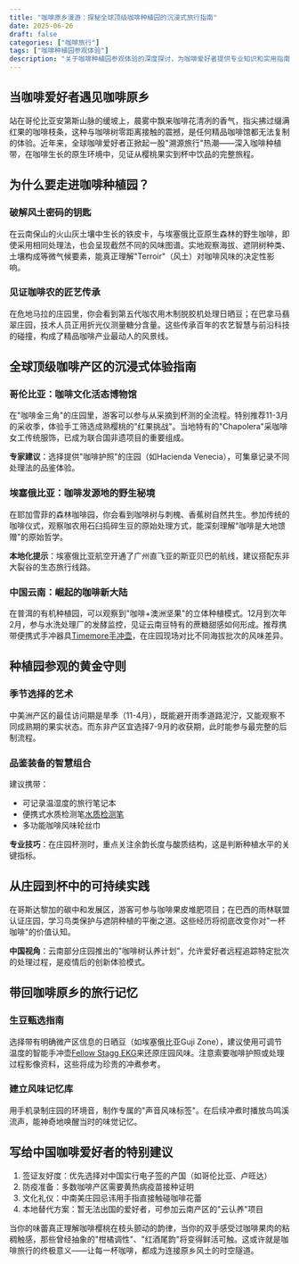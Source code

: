 ```yaml
---
title: "咖啡原乡漫游：探秘全球顶级咖啡种植园的沉浸式旅行指南"
date: 2025-06-26
draft: false
categories: ["咖啡旅行"]
tags: ["咖啡种植园参观体验"]
description: "关于咖啡种植园参观体验的深度探讨，为咖啡爱好者提供专业知识和实用指南。"
---
```


## 当咖啡爱好者遇见咖啡原乡
站在哥伦比亚安第斯山脉的缓坡上，晨雾中飘来咖啡花清冽的香气，指尖拂过缀满红果的咖啡枝条，这种与咖啡树零距离接触的震撼，是任何精品咖啡馆都无法复制的体验。近年来，全球咖啡爱好者正掀起一股"溯源旅行"热潮——深入咖啡种植带，在咖啡生长的原生环境中，见证从樱桃果实到杯中饮品的完整旅程。

## 为什么要走进咖啡种植园？
### 破解风土密码的钥匙
在云南保山的火山灰土壤中生长的铁皮卡，与埃塞俄比亚原生森林的野生咖啡，即使采用相同处理法，也会呈现截然不同的风味图谱。实地观察海拔、遮阴树种类、土壤构成等微气候要素，能真正理解"Terroir"（风土）对咖啡风味的决定性影响。

### 见证咖啡农的匠艺传承
在危地马拉的庄园里，你会看到第五代咖农用木制脱胶机处理日晒豆；在巴拿马翡翠庄园，技术人员正用折光仪测量糖分含量。这些传承百年的农艺智慧与前沿科技的碰撞，构成了精品咖啡产业最动人的风景线。

## 全球顶级咖啡产区的沉浸式体验指南
### 哥伦比亚：咖啡文化活态博物馆
在"咖啡金三角"的庄园里，游客可以参与从采摘到杯测的全流程。特别推荐11-3月的采收季，体验手工筛选成熟樱桃的"红果挑战"。当地特有的"Chapolera"采咖啡女工传统服饰，已成为联合国非遗项目的重要组成。

**专家建议**：选择提供"咖啡护照"的庄园（如Hacienda Venecia），可集章记录不同处理法的品鉴体验。

### 埃塞俄比亚：咖啡发源地的野生秘境
在耶加雪菲的森林咖啡园，你会看到咖啡树与刺槐、香蕉树自然共生。参加传统的咖啡仪式，观察咖农用石臼捣碎生豆的原始处理方式，能深刻理解"咖啡是大地馈赠"的原始哲学。

**本地化提示**：埃塞俄比亚航空开通了广州直飞亚的斯亚贝巴的航线，建议搭配东非大裂谷的生态旅行线路。

### 中国云南：崛起的咖啡新大陆
在普洱的有机种植园，可以观察到"咖啡+澳洲坚果"的立体种植模式。12月到次年2月，参与水洗处理厂的发酵监控，见证云南豆特有的蔗糖甜感如何形成。推荐携带便携式手冲器具[Timemore手冲壶](https://www.amazon.com/s?k=Timemore%E6%89%8B%E5%86%B2%E5%A3%B6&tag=coffeeprism-20)，在庄园现场对比不同海拔批次的风味差异。

## 种植园参观的黄金守则
### 季节选择的艺术
中美洲产区的最佳访问期是旱季（11-4月），既能避开雨季道路泥泞，又能观察不同成熟期的果实状态。而东非产区宜选择7-9月的收获期，此时能参与最完整的后制流程。

### 品鉴装备的智慧组合
建议携带：
- 可记录温湿度的旅行笔记本
- 便携式水质检测笔[水质检测笔](https://www.amazon.com/s?k=%E6%B0%B4%E8%B4%A8%E6%A3%80%E6%B5%8B%E7%AC%94&tag=coffeeprism-20)
- 多功能咖啡风味轮丝巾

**专业技巧**：在庄园杯测时，重点关注余韵长度与酸质结构，这是判断种植水平的关键指标。

## 从庄园到杯中的可持续实践
在哥斯达黎加的碳中和发展区，游客可参与咖啡果皮堆肥项目；在巴西的雨林联盟认证庄园，学习鸟类保护与遮阴种植的平衡之道。这些经历将彻底改变你对"一杯咖啡"的价值认知。

**中国视角**：云南部分庄园推出的"咖啡树认养计划"，允许爱好者远程追踪特定批次的处理过程，是疫情后的创新体验模式。

## 带回咖啡原乡的旅行记忆
### 生豆甄选指南
选择带有明确微产区信息的日晒豆（如埃塞俄比亚Guji Zone），建议使用可调节温度的智能手冲壶[Fellow Stagg EKG](https://www.amazon.com/s?k=Fellow%20Stagg%20EKG&tag=coffeeprism-20)来还原庄园风味。注意索要咖啡护照或处理过程影像资料，这些将成为珍贵的冲煮参考。

### 建立风味记忆库
用手机录制庄园的环境音，制作专属的"声音风味标签"。在后续冲煮时播放鸟鸣溪流声，能神奇地唤醒当时的味觉记忆。

## 写给中国咖啡爱好者的特别建议
1. 签证友好度：优先选择对中国实行电子签的产国（如哥伦比亚、卢旺达）
2. 防疫准备：多数咖啡产区需要黄热病疫苗接种证明
3. 文化礼仪：中南美庄园忌讳用手指直接触碰咖啡花蕾
4. 本地替代方案：暂无法出国的爱好者，可参加云南产区的"云认养"项目

当你的味蕾真正理解咖啡樱桃在枝头颤动的韵律，当你的双手感受过咖啡果肉的粘稠触感，那些曾经抽象的"柑橘调性"、"红酒尾韵"将变得鲜活可触。这或许就是咖啡旅行的终极意义——让每一杯咖啡，都成为连接原乡风土的时空隧道。